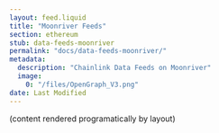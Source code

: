 ```yaml
---
layout: feed.liquid
title: "Moonriver Feeds"
section: ethereum
stub: data-feeds-moonriver
permalink: "docs/data-feeds-moonriver/"
metadata:
  description: "Chainlink Data Feeds on Moonriver"
  image:
    0: "/files/OpenGraph_V3.png"
date: Last Modified
---
```

(content rendered programatically by layout)
